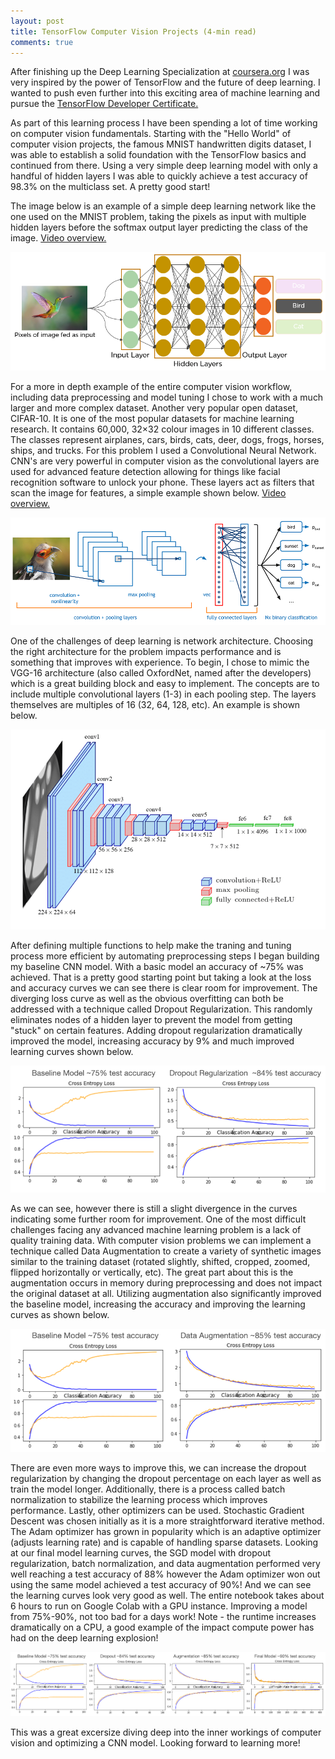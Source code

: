 ```yaml
---
layout: post
title: TensorFlow Computer Vision Projects (4-min read)
comments: true
---
```

After finishing up the Deep Learning Specialization at <a href="https://www.coursera.org/" target="_blank">coursera.org</a> I was very inspired by the power of TensorFlow and the future of deep learning.  I wanted to push even further into this exciting area of machine learning and pursue the <a href="https://www.tensorflow.org/certificate" target="_blank">TensorFlow Developer Certificate.</a>  

As part of this learning process I have been spending a lot of time working on computer vision fundamentals.  Starting with the "Hello World" of computer vision projects, the famous MNIST handwritten digits dataset, I was able to establish a solid foundation with the TensorFlow basics and continued from there.  Using a very simple deep learning model with only a handful of hidden layers I was able to quickly achieve a test accuracy of 98.3% on the multiclass set.  A pretty good start!  

The image below is an example of a simple deep learning network like the one used on the MNIST problem, taking the pixels as input with multiple hidden layers before the softmax output layer predicting the class of the image.  <a href="https://youtu.be/xuCKpw1OXJQ" target="_blank">Video overview.</a>  

<p align="center">
    <img src="../images/deep-learning.jpg" id="deeplearning" alt="Deep Learning Example">
</p>

For a more in depth example of the entire computer vision workflow, including data preprocessing and model tuning I chose to work with a much larger and more complex dataset.  Another very popular open dataset, CIFAR-10. It is one of the most popular datasets for machine learning research. It contains 60,000, 32×32 colour images in 10 different classes. The classes represent airplanes, cars, birds, cats, deer, dogs, frogs, horses, ships, and trucks.  For this problem I used a Convolutional Neural Network.  CNN's are very powerful in computer vision as the convolutional layers are used for advanced feature detection allowing for things like facial recognition software to unlock your phone.  These layers act as filters that scan the image for features, a simple example shown below.  <a href="https://youtu.be/RNyVh2UvnQA" target="_blank">Video overview.</a>

<p align="center">
    <img src="../images/cnn.jpg" id="cnn" alt="Convolutional Neural Network">
</p>

One of the challenges of deep learning is network architecture.  Choosing the right architecture for the problem impacts performance and is something that improves with experience.  To begin, I chose to mimic the VGG-16 architecture (also called OxfordNet, named after the developers) which is a great building block and easy to implement.  The concepts are to include multiple convolutional layers (1-3) in each pooling step.  The layers themselves are multiples of 16 (32, 64, 128, etc).  An example is shown below.

<p align="center">
    <img src="../images/vgg16.jpg" id="vgg16" alt="VGG-16 Architecture">
</p>

After defining multiple functions to help make the traning and tuning process more efficient by automating preprocessing steps I began building my baseline CNN model.  With a basic model an accuracy of ~75% was achieved.  That is a pretty good starting point but taking a look at the loss and accuracy curves we can see there is clear room for improvement.  The diverging loss curve as well as the obvious overfitting can both be addressed with a technique called Dropout Regularization.  This randomly eliminates nodes of a hidden layer to prevent the model from getting "stuck" on certain features.  Adding dropout regularization dramatically improved the model, increasing accuracy by 9% and much improved learning curves shown below.

<p align="center">
    <img src="../images/baseline-regularization.jpg" id="bl_reg" alt="Baseline and Dropout Regularization Learning Curves">
</p>

As we can see, however there is still a slight divergence in the curves indicating some further room for improvement.  One of the most difficult challenges facing any advanced machine learning problem is a lack of quality training data.  With computer vision problems we can implement a technique called Data Augmentation to create a variety of synthetic images similar to the training dataset (rotated slightly, shifted, cropped, zoomed, flipped horizontally or vertically, etc).  The great part about this is the augmentation occurs in memory during preprocessing and does not impact the original dataset at all.  Utilizing augmentation also significantly improved the baseline model, increasing the accuracy and improving the learning curves as shown below.

<p align="center">
    <img src="../images/baseline-augmentation.jpg" id="bl_aug" alt="Baseline and Data Augmentation Learning Curves">
</p>

There are even more ways to improve this, we can increase the dropout regularization by changing the dropout percentage on each layer as well as train the model longer.  Additionally, there is a process called batch normalization to stabilize the learning process which improves performance.  Lastly, other optimizers can be used.  Stochastic Gradient Descent was chosen initially as it is a more straightforward iterative method.  The Adam optimizer has grown in popularity which is an adaptive optimizer (adjusts learning rate) and is capable of handling sparse datasets.  Looking at our final model learning curves, the SGD model with dropout regularization, batch normalization, and data augmentation performed very well reaching a test accuracy of 88% however the Adam optimizer won out using the same model achieved a test accuracy of 90%!  And we can see the learning curves look very good as well.  The entire notebook takes about 6 hours to run on Google Colab with a GPU instance.  Improving a model from 75%-90%, not too bad for a days work!  Note - the runtime increases dramatically on a CPU, a good example of the impact compute power has had on the deep learning explosion!

<p align="center">
    <img src="../images/final-model.jpg" id="final-model" alt="Final Model - Adam Optimizer">
</p>

This was a great excersize diving deep into the inner workings of computer vision and optimizing a CNN model. Looking forward to learning more!